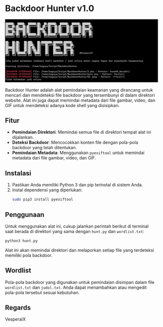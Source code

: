 # Backdoor Hunter v1.0

<div align="center">
<img src="https://raw.githubusercontent.com/VesperaIX/BackdoorHunter/refs/heads/main/hi.png">
</div>

Backdoor Hunter adalah alat pemindaian keamanan yang dirancang untuk mencari dan mendeteksi file backdoor yang tersembunyi di dalam direktori website. Alat ini juga dapat memindai metadata dari file gambar, video, dan GIF untuk mendeteksi adanya kode shell yang disisipkan.

## Fitur

- **Pemindaian Direktori**: Memindai semua file di direktori tempat alat ini dijalankan.
- **Deteksi Backdoor**: Mencocokkan konten file dengan pola-pola backdoor yang telah ditentukan.
- **Pemindaian Metadata**: Menggunakan `pyexiftool` untuk memindai metadata dari file gambar, video, dan GIF.

## Instalasi

1. Pastikan Anda memiliki Python 3 dan pip terinstal di sistem Anda.
2. Instal dependensi yang diperlukan:
   ```bash
   sudo pip3 install pyexiftool
   ```

## Penggunaan

Untuk menggunakan alat ini, cukup jalankan perintah berikut di terminal saat berada di direktori yang sama dengan `hunt.py` dan `wordlist.txt`:

```bash
python3 hunt.py
```

Alat ini akan memindai direktori dan melaporkan setiap file yang terdeteksi memiliki pola backdoor.

## Wordlist

Pola-pola backdoor yang digunakan untuk pemindaian disimpan dalam file `wordlist.txt` dan `judol.txt`. Anda dapat menambahkan atau mengedit pola-pola tersebut sesuai kebutuhan.

## Regards

VesperaIX
